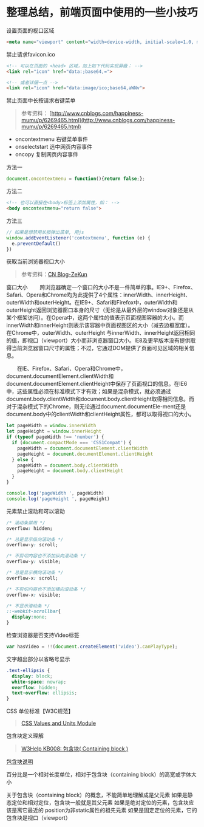 # 整理总结，前端页面中使用的一些小技巧

设置页面的视口区域

```HTML
<meta name="viewport" content="width=device-width, initial-scale=1.0, maximum-scale=1.0, minimum-scale=1.0, user-scalable=no">
```

禁止请求favicon.ico

```HTML
<!-- 可以在页面的 <head> 区域，加上如下代码实现屏蔽： -->
<link rel="icon" href="data:;base64,=">

<!-- 或者详细一点 -->
<link rel="icon" href="data:image/ico;base64,aWNv">
```

禁止页面中长按请求右键菜单

> 参考资料： [http://www.cnblogs.com/happiness-mumu/p/6269465.html](http://www.cnblogs.com/happiness-mumu/p/6269465.html)

* oncontextmenu  右键菜单事件
* onselectstart  选中网页内容事件
* oncopy         复制网页内容事件

方法一

```JavaScript
document.oncontextmenu = function(){return false;};
```

方法二

```HTML
<!-- 也可以直接在<body>标签上添加属性，如： -->
<body oncontextmenu="return false">  
```

方法三

```JavaScript
// 如果是想禁用长按弹出菜单, 用js
window.addEventListener('contextmenu', function (e) {
  e.preventDefault()
})
```

获取当前浏览器视口大小

> 参考资料：[CN Blog-ZeKun](https://www.cnblogs.com/fengzekun/p/3909557.html)

窗口大小
　　跨浏览器确定一个窗口的大小不是一件简单的事。IE9+、Firefox、Safari、Opera和Chrome均为此提供了4个属性：innerWidth、innerHeight、outerWidth和outerHeight。在IE9+、Safari和Firefox中，outerWidth和outerHeight返回浏览器窗口本身的尺寸（无论是从最外层的window对象还是从某个框架访问）。在Opera中，这两个属性的值表示页面视图容器的大小。而innerWidth和innerHeight则表示该容器中页面视图区的大小（减去边框宽度）。在Chrome中，outerWidth、outerHeight 与innerWidth、innerHeight返回相同的值，即视口（viewport）大小而非浏览器窗口大小。IE8及更早版本没有提供取得当前浏览器窗口尺寸的属性；不过，它通过DOM提供了页面可见区域的相关信息。

　　在IE、Firefox、Safari、Opera和Chrome中，document.documentElement.clientWidth和document.documentElement.clientHeight中保存了页面视口的信息。在IE6中，这些属性必须在标准模式下才有效；如果是混杂模式，就必须通过document.body.clientWidth和document.body.clientHeight取得相同信息。而对于混杂模式下的Chrome，则无论通过document.documentEle-ment还是document.body中的clientWidth和clientHeight属性，都可以取得视口的大小。

```JavaScript
let pageWidth = window.innerWidth
let pageHeight = window.innerHeight
if (typeof pageWidth !== 'number') {
  if (document.compactMode === 'CSS1Compat') {
    pageWidth = document.documentElement.clientWidth
    pageHeight = document.documentElement.clientHeight
  } else {
    pageWidth = document.body.clientWidth
    pageHeight = document.body.clientHeight
  }
}

console.log('pageWidth ', pageWidth)
console.log('pageHeight ', pageHeight)
```

元素禁止滚动和可以滚动

```CSS
/* 滚动条禁用 */
overflow: hidden;

/* 总是显示纵向滚动条 */
overflow-y: scroll;

/* 不剪切内容也不添加纵向滚动条 */
overflow-y: visible;

/* 总是显示横向滚动条 */
overflow-x: scroll;

/* 不剪切内容也不添加横向滚动条 */
overflow-x: visible;

/* 不显示滚动条 */
::-webkit-scrollbar{
  display:none;
}
```

检查浏览器是否支持Video标签

```JavaScript
var hasVideo = !!(document.createElement('video').canPlayType);
```

文字超出部分以省略号显示

```CSS
.text-ellipsis {
  display: block;
  white-space: nowrap;
  overflow: hidden;
  text-overflow: ellipsis;
}
```

CSS 单位标准【W3C规范】

> [CSS Values and Units Module](https://www.w3.org/TR/css3-values/#absolute-lengths)

包含块定义理解

> [W3Help KB008: 包含块( Containing block )](http://www.w3help.org/zh-cn/kb/008/)

[包含块说明](https://www.cnblogs.com/jesse131/p/9079219.html)

百分比是一个相对长度单位，相对于包含块（containing block）的高宽或字体大小

关于包含块（containing block）的概念，不能简单地理解成是父元素
如果是静态定位和相对定位，包含块一般就是其父元素
如果是绝对定位的元素，包含块应该是离它最近的 position为非static属性的祖先元素
如果是固定定位的元素，它的包含块是视口（viewport）